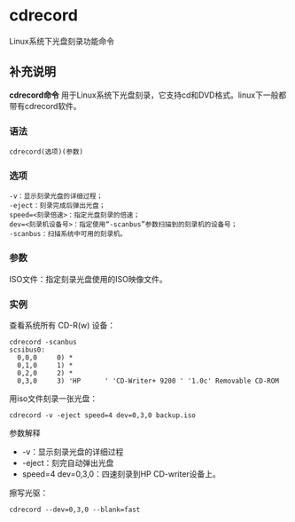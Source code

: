 cdrecord
===

Linux系统下光盘刻录功能命令

## 补充说明

**cdrecord命令** 用于Linux系统下光盘刻录，它支持cd和DVD格式。linux下一般都带有cdrecord软件。

###  语法

```shell
cdrecord(选项)(参数)
```

###  选项

```shell
-v：显示刻录光盘的详细过程；
-eject：刻录完成后弹出光盘；
speed=<刻录倍速>：指定光盘刻录的倍速；
dev=<刻录机设备号>：指定使用“-scanbus”参数扫描到的刻录机的设备号；
-scanbus：扫描系统中可用的刻录机。
```

###  参数

ISO文件：指定刻录光盘使用的ISO映像文件。

###  实例

查看系统所有 CD-R(w) 设备：

```shell
cdrecord -scanbus
scsibus0:
  0,0,0     0) *
  0,1,0     1) *
  0,2,0     2) *
  0,3,0     3) 'HP      ' 'CD-Writer+ 9200 ' '1.0c' Removable CD-ROM
```

用iso文件刻录一张光盘：

```shell
cdrecord -v -eject speed=4 dev=0,3,0 backup.iso
```

参数解释

* -v：显示刻录光盘的详细过程
* -eject：刻完自动弹出光盘
* speed=4 dev=0,3,0：四速刻录到HP CD-writer设备上。

擦写光驱：

```shell
cdrecord --dev=0,3,0 --blank=fast
```


<!-- Linux命令行搜索引擎：https://jaywcjlove.github.io/linux-command/ -->